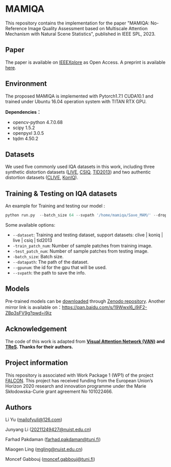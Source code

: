 # MAMIQA

This repository contains the implementation for the paper "MAMIQA: No-Reference Image Quality Assessment based on Multiscale Attention Mechanism with Natural Scene Statistics", published in IEEE SPL, 2023. 

## Paper
The paper is available on [IEEEXplore](https://ieeexplore.ieee.org/abstract/document/10124974) as Open Access. A preprint is available [here](https://trepo.tuni.fi/handle/10024/151112).

## **Environment**

The proposed MAMIQA is implemented with Pytorch1.7.1 CUDA10.1 and trained under Ubuntu 16.04 operation system with TITAN RTX GPU.

**Dependencies：**

- opencv-python 4.7.0.68
- scipy 1.5.2
- openpyxl 3.0.5
- tqdm 4.50.2

## Datasets

We used five commonly used IQA datasets in this work, including three synthetic distortion datasets  ([LIVE](https://live.ece.utexas.edu/research/quality/subjective.htm), [CSIQ](https://s2.smu.edu/~eclarson/csiq.html), [TID2013](http://www.ponomarenko.info/tid2013.htm)) and two authentic distortion datasets ([CLIVE](https://live.ece.utexas.edu/research/ChallengeDB/), [KonIQ](http://database.mmsp-kn.de/koniq-10k-database.html)).

## **Training & Testing on IQA datasets**

An example for Training and testing our model :

```python
python run.py  --batch_size 64 --svpath '/home/mamiqa/Save_MAM/' --droplr 1 --epochs 5 --gpunum '0' --datapath '/tid2013' --dataset 'tid2013' --seed 1 --vesion 1
```

Some available options:

- `--dataset`: Training and testing dataset, support datasets: clive | koniq | live | csiq | tid2013
- `-train_patch_num`: Number of sample patches from training image.
- `-test_patch_num`: Number of sample patches from testing image.
- `-batch_size`: Batch size.
- `--datapath`: The path of the dataset.
- `--gpunum`: the id for the gpu that will be used.
- `--svpath`: the path to save the info.

## Models
Pre-trained models can be [downloaded](https://zenodo.org/records/11086687/files/FALCON_IEEESPL2023_WP1.zip?download=1) through [Zenodo repository](https://zenodo.org/records/11086687).
Another mirror link is available on：https://pan.baidu.com/s/19Wwxl6_i9iF2-ZBp3sFV9g?pwd=i9iz

## **Acknowledgement**

The code of this work is adapted from **[Visual Attention Network (VAN)](https://github.com/Visual-Attention-Network/VAN-Classification/tree/main) and [TReS](https://github.com/isalirezag/TReS). Thanks for their authors.**

## Project information
This repository is associated with Work Package 1 (WP1) of the project [FALCON](https://www.tuni.fi/en/research/falcon). This project has received funding from the European Union’s Horizon 2020 research and innovation programme under the Marie Skłodowska-Curie grant agreement No 101022466.

## Authors

Li Yu (mailofyuli@126.com)

Junyang Li (20211249427@nuist.edu.cn)

Farhad Pakdaman (farhad.pakdaman@tuni.fi)

Miaogen Ling (mgling@nuist.edu.cn)

Moncef Gabbouj (moncef.gabbouj@tuni.fi)
